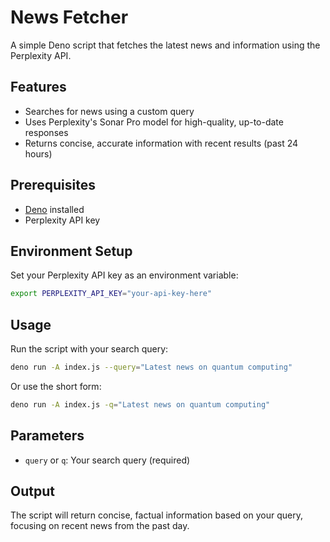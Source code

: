 # News Fetcher

A simple Deno script that fetches the latest news and information using the Perplexity API.

## Features

- Searches for news using a custom query
- Uses Perplexity's Sonar Pro model for high-quality, up-to-date responses
- Returns concise, accurate information with recent results (past 24 hours)

## Prerequisites

- [Deno](https://deno.land/) installed
- Perplexity API key

## Environment Setup

Set your Perplexity API key as an environment variable:

```bash
export PERPLEXITY_API_KEY="your-api-key-here"
```

## Usage

Run the script with your search query:

```bash
deno run -A index.js --query="Latest news on quantum computing"
```

Or use the short form:

```bash
deno run -A index.js -q="Latest news on quantum computing"
```

## Parameters

- `query` or `q`: Your search query (required)

## Output

The script will return concise, factual information based on your query, focusing on recent news from the past day.
